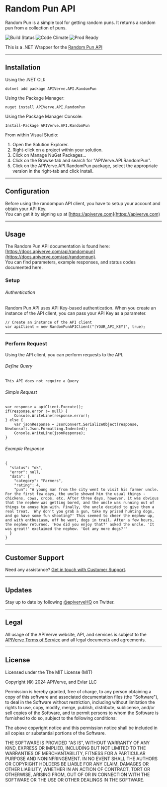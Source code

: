 Random Pun API
============

Random Pun is a simple tool for getting random puns. It returns a random pun from a collection of puns.

![Build Status](https://img.shields.io/badge/build-passing-green)
![Code Climate](https://img.shields.io/badge/maintainability-B-purple)
![Prod Ready](https://img.shields.io/badge/production-ready-blue)

This is a .NET Wrapper for the [Random Pun API](https://apiverve.com/marketplace/api/randompun)

---

## Installation

Using the .NET CLI:
```
dotnet add package APIVerve.API.RandomPun
```

Using the Package Manager:
```
nuget install APIVerve.API.RandomPun
```

Using the Package Manager Console:
```
Install-Package APIVerve.API.RandomPun
```

From within Visual Studio:

1. Open the Solution Explorer.
2. Right-click on a project within your solution.
3. Click on Manage NuGet Packages...
4. Click on the Browse tab and search for "APIVerve.API.RandomPun".
5. Click on the APIVerve.API.RandomPun package, select the appropriate version in the right-tab and click Install.


---

## Configuration

Before using the randompun API client, you have to setup your account and obtain your API Key.  
You can get it by signing up at [https://apiverve.com](https://apiverve.com)

---

## Usage

The Random Pun API documentation is found here: [https://docs.apiverve.com/api/randompun](https://docs.apiverve.com/api/randompun).  
You can find parameters, example responses, and status codes documented here.

### Setup

###### Authentication
Random Pun API uses API Key-based authentication. When you create an instance of the API client, you can pass your API Key as a parameter.

```
// Create an instance of the API client
var apiClient = new RandomPunAPIClient("[YOUR_API_KEY]", true);
```

---


### Perform Request
Using the API client, you can perform requests to the API.

###### Define Query

```
This API does not require a Query
```

###### Simple Request

```
var response = apiClient.Execute();
if(response.error != null) {
	Console.WriteLine(response.error);
} else {
    var jsonResponse = JsonConvert.SerializeObject(response, Newtonsoft.Json.Formatting.Indented);
    Console.WriteLine(jsonResponse);
}
```

###### Example Response

```
{
  "status": "ok",
  "error": null,
  "data": {
    "category": "Farmers",
    "rating": 4,
    "pun": "A young man from the city went to visit his farmer uncle. For the first few days, the uncle showed him the usual things - chickens, cows, crops, etc. After three days, however, it was obvious that the nephew was getting bored, and the uncle was running out of things to amuse him with. Finally, the uncle decided to give them a real treat. 'Why don't you grab a gun, take my prized hunting dogs, and go have some fun shooting?' This seemed to cheer the nephew up, and with enthusiasm, off he went, dogs in trail. After a few hours, the nephew returned. 'How did you enjoy that?' asked the uncle. 'It was great!' exclaimed the nephew. 'Got any more dogs?'"
  }
}
```

---

## Customer Support

Need any assistance? [Get in touch with Customer Support](https://apiverve.com/contact).

---

## Updates
Stay up to date by following [@apiverveHQ](https://twitter.com/apiverveHQ) on Twitter.

---

## Legal

All usage of the APIVerve website, API, and services is subject to the [APIVerve Terms of Service](https://apiverve.com/terms) and all legal documents and agreements.

---

## License
Licensed under the The MIT License (MIT)

Copyright (&copy;) 2024 APIVerve, and Evlar LLC

Permission is hereby granted, free of charge, to any person obtaining a copy of this software and associated documentation files (the "Software"), to deal in the Software without restriction, including without limitation the rights to use, copy, modify, merge, publish, distribute, sublicense, and/or sell copies of the Software, and to permit persons to whom the Software is furnished to do so, subject to the following conditions:

The above copyright notice and this permission notice shall be included in all copies or substantial portions of the Software.

THE SOFTWARE IS PROVIDED "AS IS", WITHOUT WARRANTY OF ANY KIND, EXPRESS OR IMPLIED, INCLUDING BUT NOT LIMITED TO THE WARRANTIES OF MERCHANTABILITY, FITNESS FOR A PARTICULAR PURPOSE AND NONINFRINGEMENT. IN NO EVENT SHALL THE AUTHORS OR COPYRIGHT HOLDERS BE LIABLE FOR ANY CLAIM, DAMAGES OR OTHER LIABILITY, WHETHER IN AN ACTION OF CONTRACT, TORT OR OTHERWISE, ARISING FROM, OUT OF OR IN CONNECTION WITH THE SOFTWARE OR THE USE OR OTHER DEALINGS IN THE SOFTWARE.
